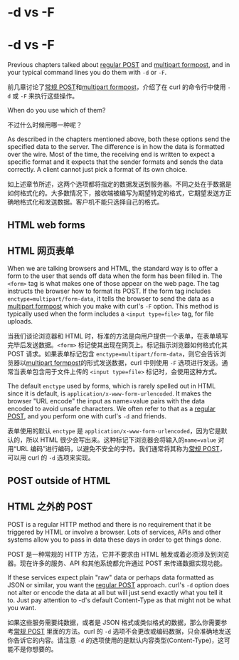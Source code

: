 # -d vs -F

# -d vs -F

Previous chapters talked about [regular POST](post.md) and [multipart
formpost](multipart.md), and in your typical command lines you do them with
`-d` or `-F`.

前几章讨论了[常规 POST](POST.md)和[multipart formpost](multipart.md)，介绍了在 curl 的命令行中使用 `-d` 或 `-F` 来执行这些操作。

When do you use which of them?

不过什么时候用哪一种呢？

As described in the chapters mentioned above, both these options send the
specified data to the server. The difference is in how the data is
formatted over the wire. Most of the time, the receiving end is written to
expect a specific format and it expects that the sender formats and sends the
data correctly. A client cannot just pick a format of its own choice.

如上述章节所述，这两个选项都将指定的数据发送到服务器。不同之处在于数据是如何格式化的。大多数情况下，接收端被编写为期望特定的格式，它期望发送方正确地格式化和发送数据。客户机不能只选择自己的格式。

## HTML web forms

## HTML 网页表单

When we are talking browsers and HTML, the standard way is to offer a form to
the user that sends off data when the form has been filled in. The `<form>`
tag is what makes one of those appear on the web page. The tag instructs the
browser how to format its POST. If the form tag includes
`enctype=multipart/form-data`, it tells the browser to send the data as a
[multipart formpost](multipart.md) which you make with curl's `-F`
option. This method is typically used when the form includes a `<input
type=file>` tag, for file uploads.

当我们谈论浏览器和 HTML 时，标准的方法是向用户提供一个表单，在表单填写完毕后发送数据。`<form>` 标记使其出现在网页上。标记指示浏览器如何格式化其 POST 请求。如果表单标记包含 `enctype=multipart/form-data`，则它会告诉浏览器以[multipart formpost](multipart.md)的形式发送数据，curl 中则使用 `-F` 选项进行发送。通常当表单包含用于文件上传的 `<input type=file>` 标记时，会使用这种方式。

The default `enctype` used by forms, which is rarely spelled out in HTML since
it is default, is `application/x-www-form-urlencoded`. It makes the browser
"URL encode" the input as name=value pairs with the data encoded to avoid
unsafe characters. We often refer to that as a [regular POST](post.md),
and you perform one with curl's `-d` and friends.

表单使用的默认 `enctype` 是 `application/x-www-form-urlencoded`，因为它是默认的，所以 HTML 很少会写出来。这种标记下浏览器会将输入的`name=value` 对用“URL 编码”进行编码，以避免不安全的字符。我们通常将其称为[常规 POST](POST.md)，可以用 curl 的 `-d` 选项来实现。

## POST outside of HTML

## HTML 之外的 POST

POST is a regular HTTP method and there is no requirement that it be
triggered by HTML or involve a browser. Lots of services, APIs and other systems
allow you to pass in data these days in order to get things done.

POST 是一种常规的 HTTP 方法，它并不要求由 HTML 触发或着必须涉及到浏览器。现在许多的服务、API 和其他系统都允许通过 POST 来传递数据实现功能。

If these services expect plain "raw" data or perhaps data formatted as JSON or
similar, you want the [regular POST](post.md) approach. curl's `-d`
option does not alter or encode the data at all but will just send exactly
what you tell it to. Just pay attention to -d's default Content-Type as that
might not be what you want.

如果这些服务需要纯数据，或者是 JSON 格式或类似格式的数据，那么你需要参考[常规 POST](POST.md) 里面的方法。curl 的 `-d` 选项不会更改或编码数据，只会准确地发送你告诉它的内容。请注意 `-d` 的选项使用的是默认内容类型(Content-Type)，这可能不是你想要的。
